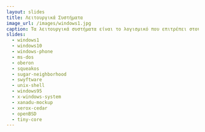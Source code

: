 ```yaml
---
layout: slides
title: Λειτουργικά Συστήματα
image_url: /images/windows1.jpg
caption: Τα λειτουργικά συστήματα είναι το λογισμικό που επιτρέπει στους υπολογιστές και άλλες συσκευές να εκτελούν εφαρμογές και να έχουν πρόσβαση στους υλισμικούς πόρους. Διαχειρίζονται και συντονίζουν τα στοιχεία υλικού και λογισμικού ενός συστήματος υπολογιστών, επιτρέποντας στους χρήστες να αλληλεπιδρούν με το σύστημα.
slides:
  - windows1
  - windows10
  - windows-phone
  - ms-dos
  - oberon
  - squeakos
  - sugar-neighborhood
  - swyftware
  - unix-shell
  - windows95
  - x-windows-system
  - xanadu-mockup
  - xerox-cedar
  - openBSD
  - tiny-core
---
```

